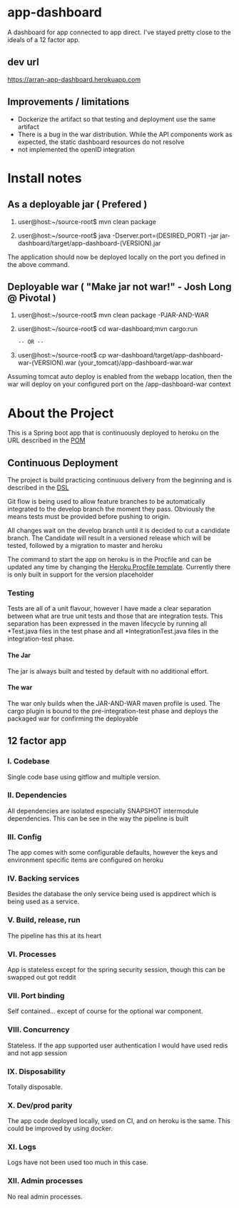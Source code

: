 # app-dashboard
A dashboard for app connected to app direct. I've stayed pretty close to the ideals of a 12 factor app.

## dev url
https://arran-app-dashboard.herokuapp.com

## Improvements / limitations
- Dockerize the artifact so that testing and deployment use the same artifact
- There is a bug in the war distribution. While the API components work as expected, the static dashboard resources do not resolve
- not implemented the openID integration

# Install notes
## As a deployable jar ( Prefered )

1. user@host:~/source-root$ mvn clean package

2. user@host:~/source-root$ java -Dserver.port=(DESIRED_PORT) -jar  jar-dashboard/target/app-dashboard-(VERSION).jar

The application should now be deployed locally on the port you defined in the above command.

## Deployable war ( "Make jar not war!" - Josh Long @ Pivotal )

1. user@host:~/source-root$ mvn clean package -PJAR-AND-WAR

2. user@host:~/source-root$ cd war-dashboard;mvn cargo:run

       -- OR --

2. user@host:~/source-root$ cp war-dashboard/target/app-dashboard-war-(VERSION).war (your_tomcat)/app-dashboard-war.war

Assuming tomcat auto deploy is enabled from the webapp location, then the war will deploy on your configured port on the /app-dashboard-war context

# About the Project

This is a Spring boot app that is continuously deployed to heroku on the URL described in the [POM](parent/pom.xml)

## Continuous Deployment 

The project is build practicing continuous delivery from the beginning and is described in the [DSL](pipeline-dsl.groovy) 

Git flow is being used to allow feature branches to be automatically integrated to the develop branch the moment they pass. Obviously the means tests must be provided before pushing to origin. 

All changes wait on the develop branch until it is decided to cut a candidate branch. The Candidate will result in a versioned release which will be tested, followed by a migration to master and heroku

The command to start the app on heroku is in the Procfile and can be updated any time by changing the [Heroku Procfile template](HerokuProcfile.template). Currently there is only built in support for the version placeholder

### Testing

Tests are all of a unit flavour, however I have made a clear separation between what are true unit tests and those that are integration tests. This separation has been expressed in the maven lifecycle by running all *Test.java files in the test phase and all *IntegrationTest.java files in the integration-test phase.

#### The Jar
The jar is always built and tested by default with no additional effort. 

#### The war
The war only builds when the JAR-AND-WAR maven profile is used. The cargo plugin is bound to the pre-integration-test phase and deploys the packaged war for confirming the deployable

## 12 factor app

### I. Codebase
Single code base using gitflow and multiple version. 

### II. Dependencies
All dependencies are isolated especially SNAPSHOT intermodule dependencies. This can be see in the way the pipeline is built

### III. Config
The app comes with some configurable defaults, however the keys and environment specific items are configured on heroku

### IV. Backing services
Besides the database the only service being used is appdirect which is being used as a service.

### V. Build, release, run
The pipeline has this at its heart

### VI. Processes
App is stateless except for the spring security session, though this can be swapped out got reddit

### VII. Port binding
Self contained... except of course for the optional war component.

### VIII. Concurrency
Stateless. If the app supported user authentication I would have used redis and not app session 

### IX. Disposability
Totally disposable.

### X. Dev/prod parity
The app code deployed locally, used on CI, and on heroku is the same. This could be improved by using docker.

### XI. Logs
Logs have not been used too much in this case.

###  XII. Admin processes
No real admin processes.